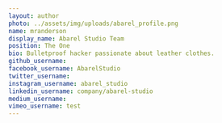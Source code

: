 ```yaml
---
layout: author
photo: ../assets/img/uploads/abarel_profile.png
name: mranderson
display_name: Abarel Studio Team 
position: The One
bio: Bulletproof hacker passionate about leather clothes.
github_username: 
facebook_username: AbarelStudio
twitter_username:  
instagram_username: abarel_studio
linkedin_username: company/abarel-studio
medium_username: 
vimeo_username: test
---
```

